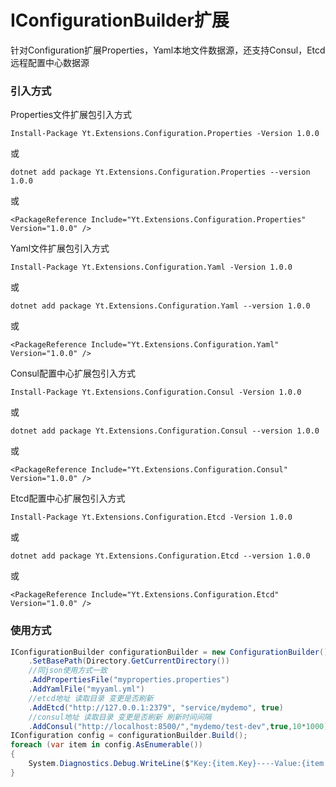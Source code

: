 # IConfigurationBuilder扩展
针对Configuration扩展Properties，Yaml本地文件数据源，还支持Consul，Etcd远程配置中心数据源
### 引入方式
Properties文件扩展包引入方式
```
Install-Package Yt.Extensions.Configuration.Properties -Version 1.0.0
```
或
```
dotnet add package Yt.Extensions.Configuration.Properties --version 1.0.0
```
或
```
<PackageReference Include="Yt.Extensions.Configuration.Properties" Version="1.0.0" />
```
Yaml文件扩展包引入方式
```
Install-Package Yt.Extensions.Configuration.Yaml -Version 1.0.0
```
或
```
dotnet add package Yt.Extensions.Configuration.Yaml --version 1.0.0
```
或
```
<PackageReference Include="Yt.Extensions.Configuration.Yaml" Version="1.0.0" />
```
Consul配置中心扩展包引入方式
```
Install-Package Yt.Extensions.Configuration.Consul -Version 1.0.0
```
或
```
dotnet add package Yt.Extensions.Configuration.Consul --version 1.0.0
```
或
```
<PackageReference Include="Yt.Extensions.Configuration.Consul" Version="1.0.0" />
```
Etcd配置中心扩展包引入方式
```
Install-Package Yt.Extensions.Configuration.Etcd -Version 1.0.0
```
或
```
dotnet add package Yt.Extensions.Configuration.Etcd --version 1.0.0
```
或
```
<PackageReference Include="Yt.Extensions.Configuration.Etcd" Version="1.0.0" />
```
### 使用方式
```cs
IConfigurationBuilder configurationBuilder = new ConfigurationBuilder()
    .SetBasePath(Directory.GetCurrentDirectory())
    //同json使用方式一致
    .AddPropertiesFile("myproperties.properties")
    .AddYamlFile("myyaml.yml")
    //etcd地址 读取目录 变更是否刷新
    .AddEtcd("http://127.0.0.1:2379", "service/mydemo", true)
    //consul地址 读取目录 变更是否刷新 刷新时间间隔
    .AddConsul("http://localhost:8500/","mydemo/test-dev",true,10*1000);
IConfiguration config = configurationBuilder.Build();
foreach (var item in config.AsEnumerable())
{
    System.Diagnostics.Debug.WriteLine($"Key:{item.Key}----Value:{item.Value}");
}
```
